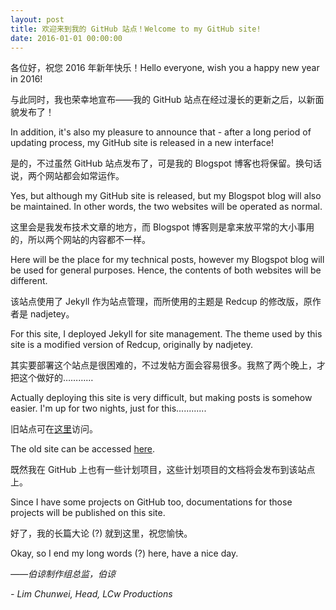 ```yaml
---
layout: post
title: 欢迎来到我的 GitHub 站点！Welcome to my GitHub site!
date: 2016-01-01 00:00:00
---
```

各位好，祝您 2016 年新年快乐！Hello everyone, wish you a happy new year in 2016!

与此同时，我也荣幸地宣布——我的 GitHub 站点在经过漫长的更新之后，以新面貌发布了！

In addition, it's also my pleasure to announce that - after a long period of updating process, my GitHub site is released in a new interface!

是的，不过虽然 GitHub 站点发布了，可是我的 Blogspot 博客也将保留。换句话说，两个网站都会如常运作。

Yes, but although my GitHub site is released, but my Blogspot blog will also be maintained. In other words, the two websites will be operated as normal.

这里会是我发布技术文章的地方，而 Blogspot 博客则是拿来放平常的大小事用的，所以两个网站的内容都不一样。

Here will be the place for my technical posts, however my Blogspot blog will be used for general purposes. Hence, the contents of both websites will be different.

该站点使用了 Jekyll 作为站点管理，而所使用的主题是 Redcup 的修改版，原作者是 nadjetey。

For this site, I deployed Jekyll for site management. The theme used by this site is a modified version of Redcup, originally by nadjetey.

其实要部署这个站点是很困难的，不过发帖方面会容易很多。我熬了两个晚上，才把这个做好的…………

Actually deploying this site is very difficult, but making posts is somehow easier. I'm up for two nights, just for this............

旧站点可在[这里](/oldsite/)访问。

The old site can be accessed [here](/oldsite/).

既然我在 GitHub 上也有一些计划项目，这些计划项目的文档将会发布到该站点上。

Since I have some projects on GitHub too, documentations for those projects will be published on this site.

好了，我的长篇大论 (?) 就到这里，祝您愉快。

Okay, so I end my long words (?) here, have a nice day.

*——伯谅制作组总监，伯谅*

*- Lim Chunwei, Head, LCw Productions*